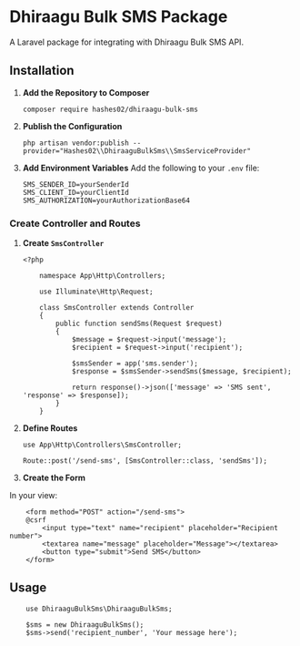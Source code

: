 # Dhiraagu Bulk SMS Package

A Laravel package for integrating with Dhiraagu Bulk SMS API.

## Installation

1.  **Add the Repository to Composer**

        composer require hashes02/dhiraagu-bulk-sms


3.  **Publish the Configuration**

        php artisan vendor:publish --provider="Hashes02\\DhiraaguBulkSms\\SmsServiceProvider"

4.  **Add Environment Variables**
    Add the following to your `.env` file:

        SMS_SENDER_ID=yourSenderId
        SMS_CLIENT_ID=yourClientId
        SMS_AUTHORIZATION=yourAuthorizationBase64

### Create Controller and Routes

1.  **Create `SmsController`**

        <?php

            namespace App\Http\Controllers;

            use Illuminate\Http\Request;

            class SmsController extends Controller
            {
                public function sendSms(Request $request)
                {
                    $message = $request->input('message');
                    $recipient = $request->input('recipient');

                    $smsSender = app('sms.sender');
                    $response = $smsSender->sendSms($message, $recipient);

                    return response()->json(['message' => 'SMS sent', 'response' => $response]);
                }
            }

2.  **Define Routes**

        use App\Http\Controllers\SmsController;

        Route::post('/send-sms', [SmsController::class, 'sendSms']);

3.  **Create the Form**

In your view:

        <form method="POST" action="/send-sms">
        @csrf
            <input type="text" name="recipient" placeholder="Recipient number">
            <textarea name="message" placeholder="Message"></textarea>
            <button type="submit">Send SMS</button>
        </form>

## Usage 

        use DhiraaguBulkSms\DhiraaguBulkSms;

        $sms = new DhiraaguBulkSms();
        $sms->send('recipient_number', 'Your message here');

